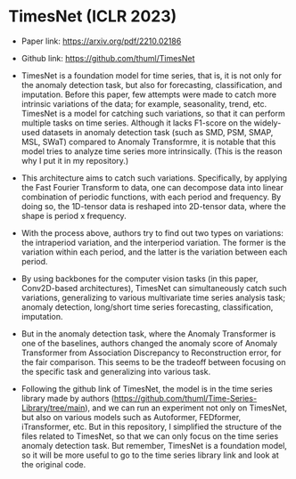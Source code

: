 # TimesNet (ICLR 2023)
- Paper link: https://arxiv.org/pdf/2210.02186

- Github link: https://github.com/thuml/TimesNet

- TimesNet is a foundation model for time series, that is, it is not only for the anomaly detection task, but also for forecasting, classification, and imputation. Before this paper, few attempts were made to catch more intrinsic variations of the data; for example, seasonality, trend, etc. TimesNet is a model for catching such variations, so that it can perform multiple tasks on time series. Although it lacks F1-score on the widely-used datasets in anomaly detection task (such as SMD, PSM, SMAP, MSL, SWaT) compared to Anomaly Transformre, it is notable that this model tries to analyze time series more intrinsically. (This is the reason why I put it in my repository.)

- This architecture aims to catch such variations. Specifically, by applying the Fast Fourier Transform to data, one can decompose data into linear combination of periodic functions, with each period and frequency. By doing so, the 1D-tensor data is reshaped into 2D-tensor data, where the shape is period x frequency.

- With the process above, authors try to find out two types on variations: the intraperiod variation, and the interperiod variation. The former is the variation within each period, and the latter is the variation between each period.

- By using backbones for the computer vision tasks (in this paper, Conv2D-based architectures), TimesNet can simultaneously catch such variations, generalizing to various multivariate time series analysis task; anomaly detection, long/short time series forecasting, classification, imputation.

- But in the anomaly detection task, where the Anomaly Transformer is one of the baselines, authors changed the anomaly score of Anomaly Transformer from Association Discrepancy to Reconstruction error, for the fair comparison. This seems to be the tradeoff between focusing on the specific task and generalizing into various task.

- Following the github link of TimesNet, the model is in the time series library made by authors (https://github.com/thuml/Time-Series-Library/tree/main), and we can run an experiment not only on TimesNet, but also on various models such as Autoformer, FEDformer, iTransformer, etc. But in this repository, I simplified the structure of the files related to TimesNet, so that we can only focus on the time series anomaly detection task. But remember, TimesNet is a foundation model, so it will be more useful to go to the time series library link and look at the original code.
